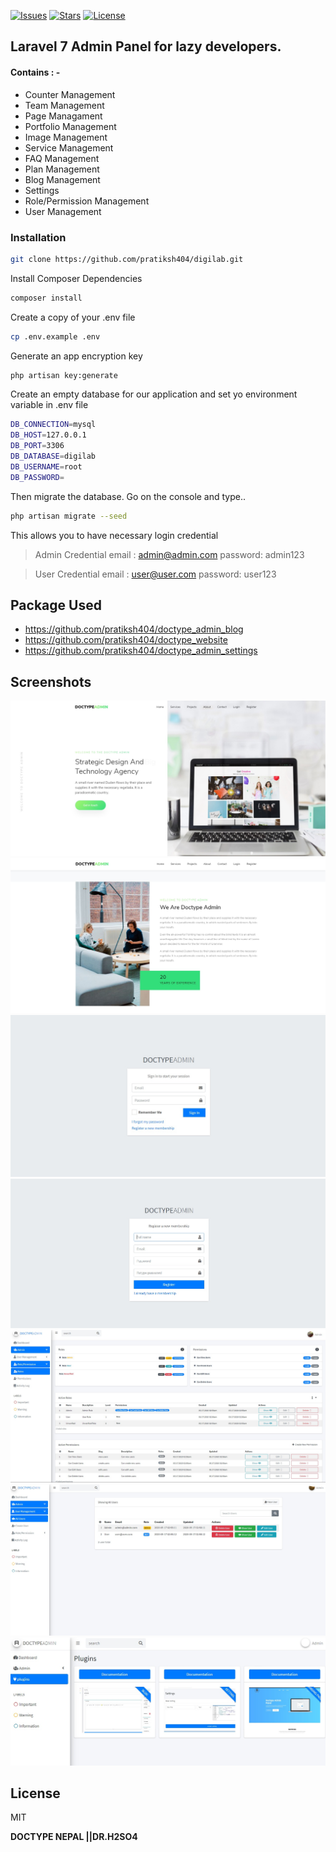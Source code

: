 [![Issues](https://img.shields.io/github/issues/pratiksh404/digilab)](https://github.com/pratiksh404/digilab_blog/issues) [![Stars](https://img.shields.io/github/stars/pratiksh404/digilab)](https://github.com/pratiksh404/digilab_blog/stargazers) [![License](https://img.shields.io/github/license/pratiksh404/digilab)](https://github.com/pratiksh404/digilab/blob/master/LICENSE)

## Laravel 7 Admin Panel for lazy developers.

#### Contains : -

-   Counter Management
-   Team Management
-   Page Managament
-   Portfolio Management
-   Image Management
-   Service Management
-   FAQ Management
-   Plan Management
-   Blog Management
-   Settings
-   Role/Permission Management
-   User Management

### Installation

```sh
git clone https://github.com/pratiksh404/digilab.git
```

Install Composer Dependencies

```sh
composer install
```

Create a copy of your .env file

```sh
cp .env.example .env
```

Generate an app encryption key

```sh
php artisan key:generate
```

Create an empty database for our application and set yo environment variable in .env file

```sh
DB_CONNECTION=mysql
DB_HOST=127.0.0.1
DB_PORT=3306
DB_DATABASE=digilab
DB_USERNAME=root
DB_PASSWORD=
```

Then migrate the database.
Go on the console and type..

```sh
php artisan migrate --seed
```

This allows you to have necessary login credential

> Admin Credential
> email : admin@admin.com
> password: admin123

> User Credential
> email : user@user.com
> password: user123

## Package Used

-   https://github.com/pratiksh404/doctype_admin_blog
-   https://github.com/pratiksh404/doctype_website
-   https://github.com/pratiksh404/doctype_admin_settings

## Screenshots

![Doctype Admin Digilab](https://github.com/pratiksh404/digilab/blob/master/screenshot/homepage.jpg)
![Doctype Admin Digilab](https://github.com/pratiksh404/digilab/blob/master/screenshot/about.jpg)
![Doctype Admin Digilab](https://github.com/pratiksh404/digilab/blob/master/screenshot/login.jpg)
![Doctype Admin Digilab](https://github.com/pratiksh404/digilab/blob/master/screenshot/register.jpg)
![Doctype Admin Digilab](https://github.com/pratiksh404/digilab/blob/master/screenshot/roles.jpg)
![Doctype Admin Digilab](https://github.com/pratiksh404/digilab/blob/master/screenshot/all_user.jpg)
![Doctype Admin Digilab](https://github.com/pratiksh404/digilab/blob/master/screenshot/plugin.jpg)

## License

MIT

**DOCTYPE NEPAL ||DR.H2SO4**

